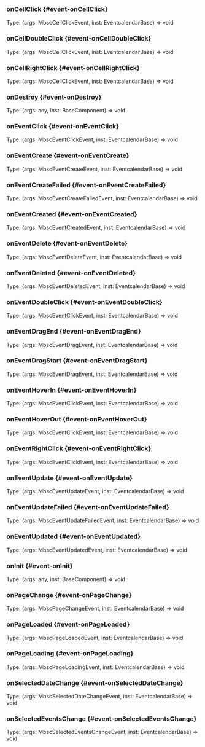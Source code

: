 ### onCellClick {#event-onCellClick}

Type: (args: MbscCellClickEvent, inst: EventcalendarBase) => void


### onCellDoubleClick {#event-onCellDoubleClick}

Type: (args: MbscCellClickEvent, inst: EventcalendarBase) => void


### onCellRightClick {#event-onCellRightClick}

Type: (args: MbscCellClickEvent, inst: EventcalendarBase) => void


### onDestroy {#event-onDestroy}

Type: (args: any, inst: BaseComponent) => void


### onEventClick {#event-onEventClick}

Type: (args: MbscEventClickEvent, inst: EventcalendarBase) => void


### onEventCreate {#event-onEventCreate}

Type: (args: MbscEventCreateEvent, inst: EventcalendarBase) => void


### onEventCreateFailed {#event-onEventCreateFailed}

Type: (args: MbscEventCreateFailedEvent, inst: EventcalendarBase) => void


### onEventCreated {#event-onEventCreated}

Type: (args: MbscEventCreatedEvent, inst: EventcalendarBase) => void


### onEventDelete {#event-onEventDelete}

Type: (args: MbscEventDeleteEvent, inst: EventcalendarBase) => void


### onEventDeleted {#event-onEventDeleted}

Type: (args: MbscEventDeletedEvent, inst: EventcalendarBase) => void


### onEventDoubleClick {#event-onEventDoubleClick}

Type: (args: MbscEventClickEvent, inst: EventcalendarBase) => void


### onEventDragEnd {#event-onEventDragEnd}

Type: (args: MbscEventDragEvent, inst: EventcalendarBase) => void


### onEventDragStart {#event-onEventDragStart}

Type: (args: MbscEventDragEvent, inst: EventcalendarBase) => void


### onEventHoverIn {#event-onEventHoverIn}

Type: (args: MbscEventClickEvent, inst: EventcalendarBase) => void


### onEventHoverOut {#event-onEventHoverOut}

Type: (args: MbscEventClickEvent, inst: EventcalendarBase) => void


### onEventRightClick {#event-onEventRightClick}

Type: (args: MbscEventClickEvent, inst: EventcalendarBase) => void


### onEventUpdate {#event-onEventUpdate}

Type: (args: MbscEventUpdateEvent, inst: EventcalendarBase) => void


### onEventUpdateFailed {#event-onEventUpdateFailed}

Type: (args: MbscEventUpdateFailedEvent, inst: EventcalendarBase) => void


### onEventUpdated {#event-onEventUpdated}

Type: (args: MbscEventUpdatedEvent, inst: EventcalendarBase) => void


### onInit {#event-onInit}

Type: (args: any, inst: BaseComponent) => void


### onPageChange {#event-onPageChange}

Type: (args: MbscPageChangeEvent, inst: EventcalendarBase) => void


### onPageLoaded {#event-onPageLoaded}

Type: (args: MbscPageLoadedEvent, inst: EventcalendarBase) => void


### onPageLoading {#event-onPageLoading}

Type: (args: MbscPageLoadingEvent, inst: EventcalendarBase) => void


### onSelectedDateChange {#event-onSelectedDateChange}

Type: (args: MbscSelectedDateChangeEvent, inst: EventcalendarBase) => void


### onSelectedEventsChange {#event-onSelectedEventsChange}

Type: (args: MbscSelectedEventsChangeEvent, inst: EventcalendarBase) => void

